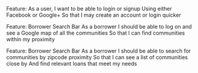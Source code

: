 Feature:
  As a user, I want to be able to login or signup
  Using either Facebook or Google+
  So that I may create an account or login quicker

Feature: Borrower Search Bar
  As a borrower
  I should be able to log on and see a Google map of all the communities
  So that I can find communities within my proximity

Feature: Borrower Search Bar
  As a borrower
  I should be able to search for communities by zipcode proximity
  So that I can see a list of communities close by
  And find relevant loans that meet my needs
